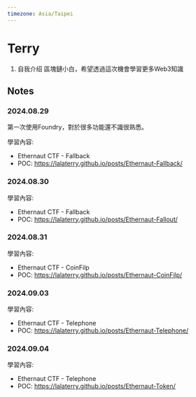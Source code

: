 ```yaml
---
timezone: Asia/Taipei
---
```



# Terry

1. 自我介绍
區塊鏈小白，希望透過這次機會學習更多Web3知識
## Notes

<!-- Content_START -->

### 2024.08.29
第一次使用Foundry，對於很多功能還不識很熟悉。

學習內容:
- Ethernaut CTF - Fallback
- POC: https://lalaterry.github.io/posts/Ethernaut-Fallback/

### 2024.08.30


學習內容:
- Ethernaut CTF - Fallback
- POC: https://lalaterry.github.io/posts/Ethernaut-Fallout/

### 2024.08.31


學習內容:
- Ethernaut CTF - CoinFilp
- POC: https://lalaterry.github.io/posts/Ethernaut-CoinFilp/

### 2024.09.03

學習內容:
- Ethernaut CTF - Telephone
- POC: https://lalaterry.github.io/posts/Ethernaut-Telephone/


### 2024.09.04

學習內容:
- Ethernaut CTF - Telephone
- POC: https://lalaterry.github.io/posts/Ethernaut-Token/

<!-- Content_END -->
